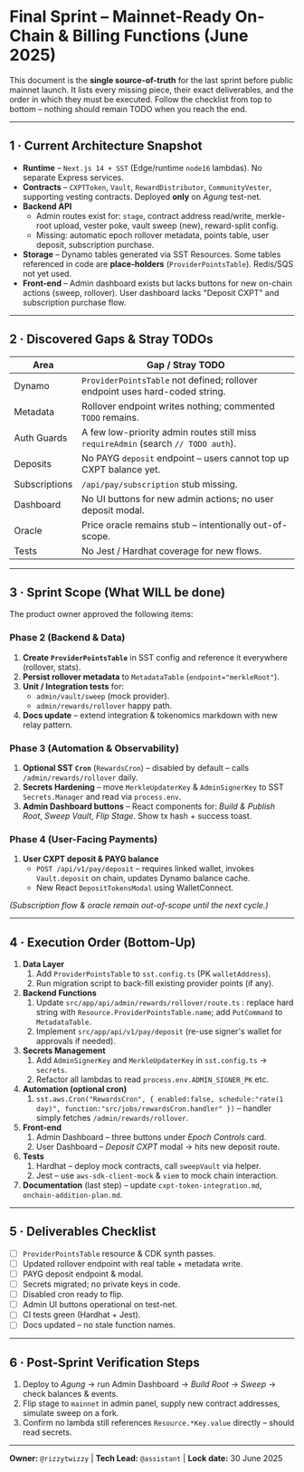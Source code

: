 # Final Sprint – Mainnet-Ready On-Chain & Billing Functions (June 2025)

This document is the **single source-of-truth** for the last sprint before public mainnet launch.  It lists every missing piece, their exact deliverables, and the order in which they must be executed.  Follow the checklist from top to bottom – nothing should remain TODO when you reach the end.

---
## 1 · Current Architecture Snapshot
* **Runtime** – `Next.js 14 + SST` (Edge/runtime `node16` lambdas).  No separate Express services.
* **Contracts** – `CXPTToken`, `Vault`, `RewardDistributor`, `CommunityVester`, supporting vesting contracts.  Deployed **only** on *Agung* test-net.
* **Backend API**
  * Admin routes exist for: `stage`, contract address read/write, merkle-root upload, vester poke, vault sweep (new), reward-split config.
  * Missing: automatic epoch rollover metadata, points table, user deposit, subscription purchase.
* **Storage** – Dynamo tables generated via SST Resources.  Some tables referenced in code are **place-holders** (`ProviderPointsTable`).  Redis/SQS not yet used.
* **Front-end** – Admin dashboard exists but lacks buttons for new on-chain actions (sweep, rollover).  User dashboard lacks "Deposit CXPT" and subscription purchase flow.

---
## 2 · Discovered Gaps & Stray TODOs
| Area | Gap / Stray TODO |
|------|------------------|
| Dynamo | `ProviderPointsTable` not defined; rollover endpoint uses hard-coded string. |
| Metadata | Rollover endpoint writes nothing; commented `TODO` remains. |
| Auth Guards | A few low-priority admin routes still miss `requireAdmin` (search `// TODO auth`). |
| Deposits | No PAYG `deposit` endpoint – users cannot top up CXPT balance yet. |
| Subscriptions | `/api/pay/subscription` stub missing. |
| Dashboard | No UI buttons for new admin actions; no user deposit modal. |
| Oracle | Price oracle remains stub – intentionally out-of-scope. |
| Tests | No Jest / Hardhat coverage for new flows. |

---
## 3 · Sprint Scope (What WILL be done)
The product owner approved the following items:

### Phase 2 (Backend & Data)
1. **Create `ProviderPointsTable`** in SST config and reference it everywhere (rollover, stats).
2. **Persist rollover metadata** to `MetadataTable` (`endpoint="merkleRoot"`).
3. **Unit / Integration tests** for:
   * `admin/vault/sweep` (mock provider).
   * `admin/rewards/rollover` happy path.
4. **Docs update** – extend integration & tokenomics markdown with new relay pattern.

### Phase 3 (Automation & Observability)
1. **Optional SST `Cron`** (`RewardsCron`) – disabled by default – calls `/admin/rewards/rollover` daily.
3. **Secrets Hardening** – move `MerkleUpdaterKey` & `AdminSignerKey` to SST `Secrets.Manager` and read via `process.env`.
4. **Admin Dashboard buttons** – React components for: *Build & Publish Root*, *Sweep Vault*, *Flip Stage*.  Show tx hash + success toast.

### Phase 4 (User-Facing Payments)
1. **User CXPT deposit & PAYG balance**
   * `POST /api/v1/pay/deposit` – requires linked wallet, invokes `Vault.deposit` on chain, updates Dynamo balance cache.
   * New React `DepositTokensModal` using WalletConnect.

*(Subscription flow & oracle remain out-of-scope until the next cycle.)*

---
## 4 · Execution Order (Bottom-Up)
1. **Data Layer**
   1. Add `ProviderPointsTable` to `sst.config.ts` (PK `walletAddress`).
   2. Run migration script to back-fill existing provider points (if any).
2. **Backend Functions**
   1. Update `src/app/api/admin/rewards/rollover/route.ts` : replace hard string with `Resource.ProviderPointsTable.name`; add `PutCommand` to `MetadataTable`.
   2. Implement `src/app/api/v1/pay/deposit` (re-use signer's wallet for approvals if needed).
3. **Secrets Management**
   1. Add `AdminSignerKey` and `MerkleUpdaterKey` in `sst.config.ts` → `secrets`.
   2. Refactor all lambdas to read `process.env.ADMIN_SIGNER_PK` etc.
4. **Automation (optional cron)**
   1. `sst.aws.Cron("RewardsCron", { enabled:false, schedule:"rate(1 day)", function:"src/jobs/rewardsCron.handler" })` – handler simply fetches `/admin/rewards/rollover`.
5. **Front-end**
   1. Admin Dashboard – three buttons under *Epoch Controls* card.
   2. User Dashboard – *Deposit CXPT* modal → hits new deposit route.
6. **Tests**
   1. Hardhat – deploy mock contracts, call `sweepVault` via helper.
   2. Jest – use `aws-sdk-client-mock` & `viem` to mock chain interaction.
7. **Documentation**  (last step) – update `cxpt-token-integration.md`, `onchain-addition-plan.md`.

---
## 5 · Deliverables Checklist
- [ ] `ProviderPointsTable` resource & CDK synth passes.
- [ ] Updated rollover endpoint with real table + metadata write.
- [ ] PAYG deposit endpoint & modal.
- [ ] Secrets migrated; no private keys in code.
- [ ] Disabled cron ready to flip.
- [ ] Admin UI buttons operational on test-net.
- [ ] CI tests green (Hardhat + Jest).
- [ ] Docs updated – no stale function names.

---
## 6 · Post-Sprint Verification Steps
1. Deploy to *Agung* → run Admin Dashboard → *Build Root* → *Sweep* → check balances & events.
2. Flip stage to `mainnet` in admin panel, supply new contract addresses, simulate sweep on a fork.
3. Confirm no lambda still references `Resource.*Key.value` directly – should read secrets.

---
**Owner:** `@rizzytwizzy`  |  **Tech Lead:** `@assistant`   |  **Lock date:** 30 June 2025 
